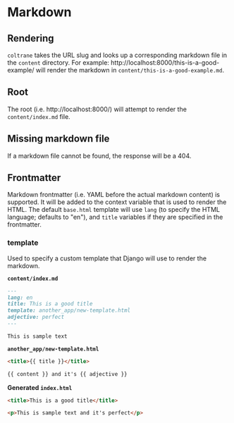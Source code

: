 # Markdown

## Rendering

`coltrane` takes the URL slug and looks up a corresponding markdown file in the `content` directory. For example: http://localhost:8000/this-is-a-good-example/ will render the markdown in `content/this-is-a-good-example.md`.

## Root

The root (i.e. http://localhost:8000/) will attempt to render the `content/index.md` file.

## Missing markdown file

If a markdown file cannot be found, the response will be a 404.

## Frontmatter

Markdown frontmatter (i.e. YAML before the actual markdown content) is supported. It will be added to the context variable that is used to render the HTML. The default `base.html` template will use `lang` (to specify the HTML language; defaults to "en"), and `title` variables if they are specified in the frontmatter.

### template

Used to specify a custom template that Django will use to render the markdown.

**`content/index.md`**

```markdown
---
lang: en
title: This is a good title
template: another_app/new-template.html
adjective: perfect
---

This is sample text
```

**`another_app/new-template.html`**

```html
<title>{{ title }}</title>

{{ content }} and it's {{ adjective }}
```

**Generated `index.html`**

```html
<title>This is a good title</title>

<p>This is sample text and it's perfect</p>
```
